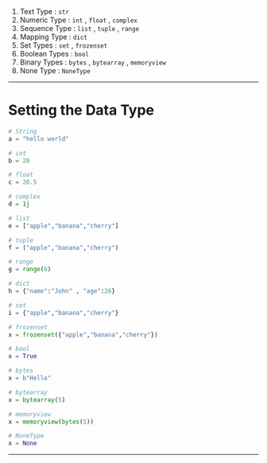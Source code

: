 1. Text Type : `str`
2. Numeric Type : `int` , `float` , `complex`
3. Sequence Type : `list` , `tuple` , `range`
4. Mapping Type : `dict`
5. Set Types : `set` , `frozenset`
6. Boolean Types : `bool`
7. Binary Types : `bytes` , `bytearray` , `memoryview`
8. None Type : `NoneType`

---
# Setting the Data Type
``` python
# String
a = "hello world"

# int
b = 20

# float
c = 20.5

# complex
d = 1j

# list
e = ["apple","banana","cherry"]

# tuple
f = ("apple","banana","cherry")

# range
g = range(6)

# dict
h = {"name":"John" , "age":26}

# set
i = {"apple","banana","cherry"}

# frozenset
x = frozenset({"apple","banana","cherry"})

# bool
x = True

# bytes
x = b"Hello"

# bytearray
x = bytearray(5)

# memoryview
x = memoryview(bytes(5))

# NoneType
x = None
```

---



